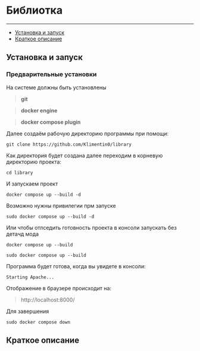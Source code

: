 # Библиотка

---
- [Установка и запуск](#установка-и-запуск)
- [Краткое описание](#краткое-описание)

## Установка и запуск

### Предварительные установки
На системе должны быть установлены 
> **git** 

> **docker engine** 

> **docker compose plugin**

Далее создаём рабочую директорию программы при помощи:
```
git clone https://github.com/Klimentin0/library
```
Как директория будет создана далее переходим в корневую директорию проекта:
```
cd library
```
И запускаем проект
```
docker compose up --build -d

```
Возможно нужны привилегии прм запуске
```
sudo docker compose up --build -d
```
Или чтобы отлседить готовность проекта в консоли запускать без детачд мода
```
docker compose up --build
```
```
sudo docker compose up --build
```
Программа будет готова, когда вы увидете в консоли:
```
Starting Apache...
```
Отображение в браузере происходит на:
> http://localhost:8000/

Для завершения
```
sudo docker compose down
```

## Краткое описание